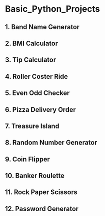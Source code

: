 # Basic_Python_Projects
## 1. Band Name Generator
## 2. BMI Calculator
## 3. Tip Calculator
## 4. Roller Coster Ride
## 5. Even Odd Checker
## 6. Pizza Delivery Order
## 7. Treasure Island
## 8. Random Number Generator
## 9. Coin Flipper
## 10. Banker Roulette
## 11. Rock Paper Scissors
## 12. Password Generator
